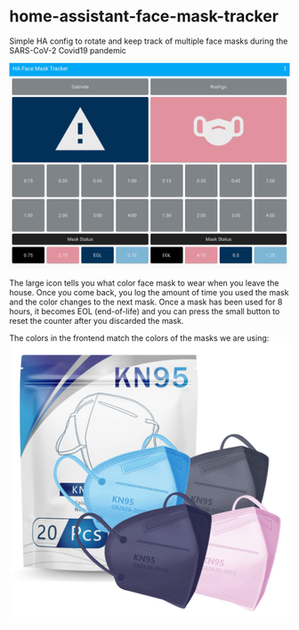 # home-assistant-face-mask-tracker
Simple HA config to rotate and keep track of multiple face masks during the SARS-CoV-2 Covid19 pandemic


![Frontend](https://raw.githubusercontent.com/jhein05/home-assistant-face-mask-tracker/main/screenshots/frontend.jpg)

The large icon tells you what color face mask to wear when you leave the house. Once you come back, you log the amount of time you used the mask and the color changes to the next mask. Once a mask has been used for 8 hours, it becomes EOL (end-of-life) and you can press the small button to reset the counter after you discarded the mask. 

The colors in the frontend match the colors of the masks we are using:
![Masks](https://raw.githubusercontent.com/jhein05/home-assistant-face-mask-tracker/main/screenshots/masks.jpg)
